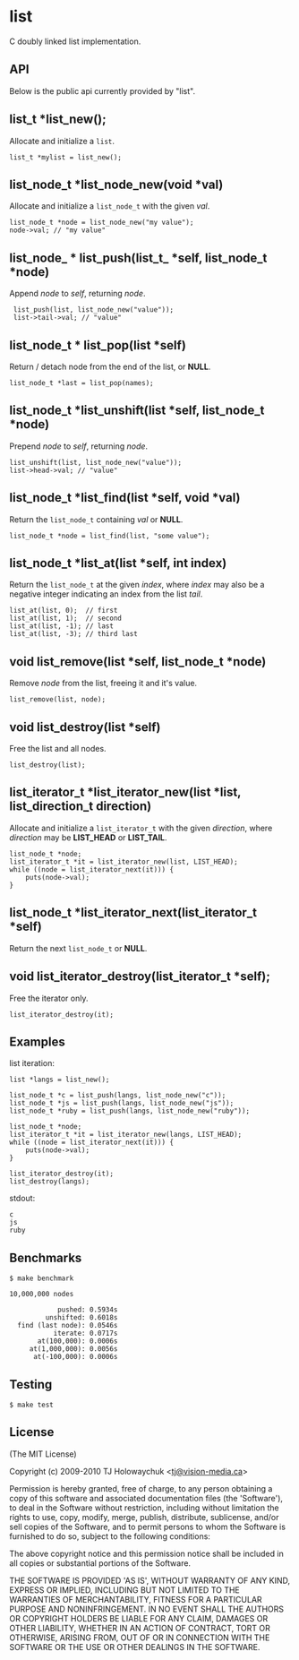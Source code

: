 
# list

 C doubly linked list implementation.

## API

 Below is the public api currently provided by "list".

## list_t *list_new();

 Allocate and initialize a `list`.
 
    list_t *mylist = list_new();

## list_node_t \*list_node_new(void *val)

 Allocate and initialize a `list_node_t` with the given _val_.

    list_node_t *node = list_node_new("my value");
    node->val; // "my value"

## list_node_ \* list_push(list_t_ \*self, list_node_t *node)

 Append _node_ to _self_, returning _node_.
 
     list_push(list, list_node_new("value"));
     list->tail->val; // "value"

## list_node_t \* list_pop(list \*self)

  Return / detach node from the end of the list, or __NULL__.

    list_node_t *last = list_pop(names);

##  list_node_t \*list_unshift(list \*self, list_node_t *node)

 Prepend _node_ to _self_, returning _node_.

    list_unshift(list, list_node_new("value"));
    list->head->val; // "value"

## list_node_t \*list_find(list \*self, void *val)

 Return the `list_node_t` containing _val_ or __NULL__.

    list_node_t *node = list_find(list, "some value");

## list_node_t \*list_at(list *self, int index)

 Return the `list_node_t` at the given _index_, where _index_
 may also be a negative integer indicating an index from the
 list _tail_.

    list_at(list, 0);  // first
    list_at(list, 1);  // second
    list_at(list, -1); // last
    list_at(list, -3); // third last

## void list_remove(list \*self, list_node_t *node)

  Remove _node_ from the list, freeing it and it's value.

    list_remove(list, node);

## void list_destroy(list *self)

  Free the list and all nodes.

    list_destroy(list);

## list_iterator_t \*list_iterator_new(list *list, list_direction_t direction)

  Allocate and initialize a `list_iterator_t` with the given _direction_,
  where _direction_ may be __LIST_HEAD__ or __LIST_TAIL__.

    list_node_t *node;
    list_iterator_t *it = list_iterator_new(list, LIST_HEAD);
    while ((node = list_iterator_next(it))) {
    	puts(node->val);
    }  

## list_node_t \*list_iterator_next(list_iterator_t *self)

  Return the next `list_node_t` or __NULL__.

## void list_iterator_destroy(list_iterator_t *self);

  Free the iterator only.

    list_iterator_destroy(it);

## Examples

list iteration:

    list *langs = list_new();
    
    list_node_t *c = list_push(langs, list_node_new("c"));
    list_node_t *js = list_push(langs, list_node_new("js"));
    list_node_t *ruby = list_push(langs, list_node_new("ruby"));
    
    list_node_t *node;
    list_iterator_t *it = list_iterator_new(langs, LIST_HEAD);
    while ((node = list_iterator_next(it))) {
    	puts(node->val);
    }
    
    list_iterator_destroy(it);
    list_destroy(langs);

stdout:

    c
    js
    ruby

## Benchmarks

    $ make benchmark

    10,000,000 nodes

                pushed: 0.5934s
             unshifted: 0.6018s
      find (last node): 0.0546s
               iterate: 0.0717s
           at(100,000): 0.0006s
         at(1,000,000): 0.0056s
          at(-100,000): 0.0006s



## Testing

    $ make test

## License 

(The MIT License)

Copyright (c) 2009-2010 TJ Holowaychuk &lt;tj@vision-media.ca&gt;

Permission is hereby granted, free of charge, to any person obtaining
a copy of this software and associated documentation files (the
'Software'), to deal in the Software without restriction, including
without limitation the rights to use, copy, modify, merge, publish,
distribute, sublicense, and/or sell copies of the Software, and to
permit persons to whom the Software is furnished to do so, subject to
the following conditions:

The above copyright notice and this permission notice shall be
included in all copies or substantial portions of the Software.

THE SOFTWARE IS PROVIDED 'AS IS', WITHOUT WARRANTY OF ANY KIND,
EXPRESS OR IMPLIED, INCLUDING BUT NOT LIMITED TO THE WARRANTIES OF
MERCHANTABILITY, FITNESS FOR A PARTICULAR PURPOSE AND NONINFRINGEMENT.
IN NO EVENT SHALL THE AUTHORS OR COPYRIGHT HOLDERS BE LIABLE FOR ANY
CLAIM, DAMAGES OR OTHER LIABILITY, WHETHER IN AN ACTION OF CONTRACT,
TORT OR OTHERWISE, ARISING FROM, OUT OF OR IN CONNECTION WITH THE
SOFTWARE OR THE USE OR OTHER DEALINGS IN THE SOFTWARE.